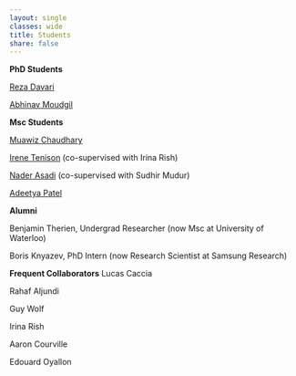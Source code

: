 ```yaml
---
layout: single
classes: wide
title: Students
share: false
---
```



**PhD Students**

[Reza Davari](https://davari.io/publication.html)

[Abhinav Moudgil](https://amoudgl.github.io/)


**Msc Students**


[Muawiz Chaudhary](https://scholar.google.ca/citations?hl=en&user=4Z8ePskAAAAJ)

[Irene Tenison](https://scholar.google.com/citations?user=piW3r38AAAAJ&hl=en) (co-supervised with Irina Rish)

[Nader Asadi](https://naderasadi.github.io/) (co-supervised with Sudhir Mudur)

[Adeetya Patel](https://ca.linkedin.com/in/adeetyap)


**Alumni**

Benjamin Therien, Undergrad Researcher (now Msc at University of Waterloo)

Boris Knyazev, PhD Intern (now Research Scientist at Samsung Research)


**Frequent Collaborators**
Lucas Caccia

Rahaf Aljundi

Guy Wolf

Irina Rish

Aaron Courville

Edouard Oyallon
